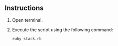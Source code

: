 Instructions
------
1. Open terminal.
2. Execute the script using the following command:

    ```
    ruby stack.rb
    ```